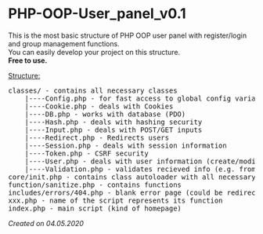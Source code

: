 # PHP-OOP-User_panel_v0.1
This is the most basic structure of PHP OOP user panel with register/login and group management functions.<br>
You can easily develop your project on this structure.<br>
<b>Free to use.</b>

<u>Structure:</u>
<pre>classes/ - contains all necessary classes
    |----Config.php - for fast access to global config variables
    |----Cookie.php - deals with Cookies
    |----DB.php - works with database (PDO)
    |----Hash.php - deals with hashing security
    |----Input.php - deals with POST/GET inputs
    |----Redirect.php - Redirects users
    |----Session.php - deals with session information
    |----Token.php - CSRF security
    |----User.php - deals with user information (create/modify/check premissions etc.)
    |----Validation.php - validates recieved info (e.g. from Input)
core/init.php - contains class autoloader with all necessary global variables
function/sanitize.php - contains functions
includes/errors/404.php - blank error page (could be redirected to via Redirect::to(404);)
xxx.php - name of the script represents its function
index.php - main script (kind of homepage)
</pre>

<i>Created on 04.05.2020</i>
